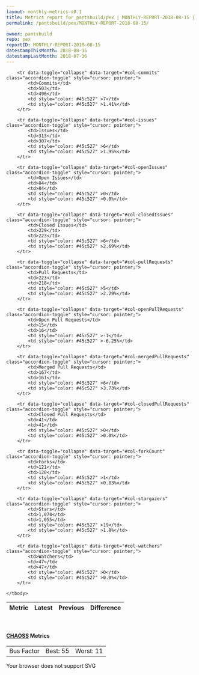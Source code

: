 ```yaml
---
layout: monthly-metrics-v0.1
title: Metrics report for pantsbuild/pex | MONTHLY-REPORT-2018-08-15 | 2018-08-15
permalink: /pantsbuild/pex/MONTHLY-REPORT-2018-08-15/

owner: pantsbuild
repo: pex
reportID: MONTHLY-REPORT-2018-08-15
datestampThisMonth: 2018-08-15
datestampLastMonth: 2018-07-16
---
```



<table class="table table-condensed" style="border-collapse:collapse;">
    <thead>
    <tr>
        <th>Metric</th>
        <th>Latest</th>
        <th>Previous</th>
        <th colspan="2" style="text-align: center;">Difference</th>
    </tr>
    </thead>
    <tbody>

        <tr data-toggle="collapse" data-target="#col-commits" class="accordion-toggle" style="cursor: pointer;">
            <td>Commits</td>
            <td>503</td>
            <td>496</td>
            <td style="color: #45c527" >7</td>
            <td style="color: #45c527" >1.41%</td>
        </tr>
        
        <tr data-toggle="collapse" data-target="#col-issues" class="accordion-toggle" style="cursor: pointer;">
            <td>Issues</td>
            <td>313</td>
            <td>307</td>
            <td style="color: #45c527" >6</td>
            <td style="color: #45c527" >1.95%</td>
        </tr>
        
        <tr data-toggle="collapse" data-target="#col-openIssues" class="accordion-toggle" style="cursor: pointer;">
            <td>Open Issues</td>
            <td>84</td>
            <td>84</td>
            <td style="color: #45c527" >0</td>
            <td style="color: #45c527" >0.0%</td>
        </tr>
        
        <tr data-toggle="collapse" data-target="#col-closedIssues" class="accordion-toggle" style="cursor: pointer;">
            <td>Closed Issues</td>
            <td>229</td>
            <td>223</td>
            <td style="color: #45c527" >6</td>
            <td style="color: #45c527" >2.69%</td>
        </tr>
        
        <tr data-toggle="collapse" data-target="#col-pullRequests" class="accordion-toggle" style="cursor: pointer;">
            <td>Pull Requests</td>
            <td>223</td>
            <td>218</td>
            <td style="color: #45c527" >5</td>
            <td style="color: #45c527" >2.29%</td>
        </tr>
        
        <tr data-toggle="collapse" data-target="#col-openPullRequests" class="accordion-toggle" style="cursor: pointer;">
            <td>Open Pull Requests</td>
            <td>15</td>
            <td>16</td>
            <td style="color: #45c527" >-1</td>
            <td style="color: #45c527" >-6.25%</td>
        </tr>
        
        <tr data-toggle="collapse" data-target="#col-mergedPullRequests" class="accordion-toggle" style="cursor: pointer;">
            <td>Merged Pull Requests</td>
            <td>167</td>
            <td>161</td>
            <td style="color: #45c527" >6</td>
            <td style="color: #45c527" >3.73%</td>
        </tr>
        
        <tr data-toggle="collapse" data-target="#col-closedPullRequests" class="accordion-toggle" style="cursor: pointer;">
            <td>Closed Pull Requests</td>
            <td>41</td>
            <td>41</td>
            <td style="color: #45c527" >0</td>
            <td style="color: #45c527" >0.0%</td>
        </tr>
        
        <tr data-toggle="collapse" data-target="#col-forkCount" class="accordion-toggle" style="cursor: pointer;">
            <td>Forks</td>
            <td>121</td>
            <td>120</td>
            <td style="color: #45c527" >1</td>
            <td style="color: #45c527" >0.83%</td>
        </tr>
        
        <tr data-toggle="collapse" data-target="#col-stargazers" class="accordion-toggle" style="cursor: pointer;">
            <td>Stars</td>
            <td>1,074</td>
            <td>1,055</td>
            <td style="color: #45c527" >19</td>
            <td style="color: #45c527" >1.8%</td>
        </tr>
        
        <tr data-toggle="collapse" data-target="#col-watchers" class="accordion-toggle" style="cursor: pointer;">
            <td>Watchers</td>
            <td>47</td>
            <td>47</td>
            <td style="color: #45c527" >0</td>
            <td style="color: #45c527" >0.0%</td>
        </tr>
        
    </tbody>
</table>
<br>
<h4><a target="_blank" href="https://chaoss.community/">CHAOSS</a> Metrics</h4>

<table class="table table-condensed" style="border-collapse:collapse;">
    <tbody>
        <td>Bus Factor</td>
        <td>Best: 55</td>
        <td>Worst: 11</td>
    </tbody>
</table>
<div class="row">
	<object class="cell" type="image/svg+xml" data="/metrics/graphs/pantsbuild/pex/timeseries_new_watchers_per_month.svg">
		Your browser does not support SVG
	</object>
</div>
